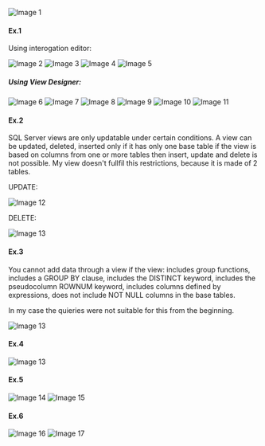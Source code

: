 ![Image 1](https://github.com/AshleyBlair/SQL/blob/master/LAB8/screenshots/tasks8.png)

#### Ex.1

Using interogation editor:

![Image 2](https://github.com/AshleyBlair/SQL/blob/master/LAB8/screenshots/1_1.png)
![Image 3](https://github.com/AshleyBlair/SQL/blob/master/LAB8/screenshots/1_2.png)
![Image 4](https://github.com/AshleyBlair/SQL/blob/master/LAB8/screenshots/1_3.png)
![Image 5](https://github.com/AshleyBlair/SQL/blob/master/LAB8/screenshots/1_4.png)

##### Using View Designer:

![Image 6](https://github.com/AshleyBlair/SQL/blob/master/LAB8/screenshots/1_5.png)
![Image 7](https://github.com/AshleyBlair/SQL/blob/master/LAB8/screenshots/1_6.png)
![Image 8](https://github.com/AshleyBlair/SQL/blob/master/LAB8/screenshots/1_7.png)
![Image 9](https://github.com/AshleyBlair/SQL/blob/master/LAB8/screenshots/1_8.png)
![Image 10](https://github.com/AshleyBlair/SQL/blob/master/LAB8/screenshots/1_9.png)
![Image 11](https://github.com/AshleyBlair/SQL/blob/master/LAB8/screenshots/1_10.png)

#### Ex.2

SQL Server views are only updatable under certain conditions. A view can be updated, deleted, inserted only if it has only one base table if the view is based on columns from one or more tables then insert, update and delete is not possible. My view doesn't fullfil this restrictions, because it is made of 2 tables.

UPDATE:

![Image 12](https://github.com/AshleyBlair/SQL/blob/master/LAB8/screenshots/2_1.png)

DELETE:

![Image 13](https://github.com/AshleyBlair/SQL/blob/master/LAB8/screenshots/2_2.png)

#### Ex.3

You cannot add data through a view if the view: includes group functions, includes a GROUP BY clause, includes the DISTINCT keyword, includes the pseudocolumn ROWNUM keyword, includes columns defined by expressions, does not include NOT NULL columns in the base tables.
 
 In my case the quieries were not suitable for this from the beginning.
 
 ![Image 13](https://github.com/AshleyBlair/SQL/blob/master/LAB8/screenshots/3_1.png)
 
 #### Ex.4
 
 ![Image 13](https://github.com/AshleyBlair/SQL/blob/master/LAB8/screenshots/4.png)
  
 #### Ex.5
 
  ![Image 14](https://github.com/AshleyBlair/SQL/blob/master/LAB8/screenshots/5_1.png)
  ![Image 15](https://github.com/AshleyBlair/SQL/blob/master/LAB8/screenshots/5_2.png)
  
 #### Ex.6
 
 ![Image 16](https://github.com/AshleyBlair/SQL/blob/master/LAB8/screenshots/7_1.png)
 ![Image 17](https://github.com/AshleyBlair/SQL/blob/master/LAB8/screenshots/6_done.png)
 
